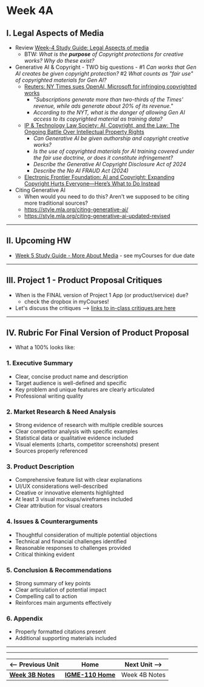 # Week 4A

## I. Legal Aspects of Media
- Review [Week-4 Study Guide: Legal Aspects of media](https://docs.google.com/document/d/1ezzesDLjtFx2NJ8W63XMO4m64qAtYHsxJ0IV_Tr8Jkk)
  - BTW: *What is the **purpose** of Copyright protections for creative works? Why do these exist?*
- Generative AI & Copyright - TWO big questions - #1 *Can works that Gen AI creates be given copyright protection?* #2 *What counts as "fair use" of copyrighted materials for Gen AI?*
  - [Reuters: NY Times sues OpenAI, Microsoft for infringing copyrighted works
](https://www.reuters.com/legal/transactional/ny-times-sues-openai-microsoft-infringing-copyrighted-work-2023-12-27/)
    - *"Subscriptions generate more than two-thirds of the Times' revenue, while ads generate about 20% of its revenue."*
    - *According to the NYT, what is the danger of allowing Gen AI access to its copyrighted material as training data?*
  - [IP & Technology Law Society: AI, Copyright, and the Law: The Ongoing Battle Over Intellectual Property Rights](https://sites.usc.edu/iptls/2025/02/04/ai-copyright-and-the-law-the-ongoing-battle-over-intellectual-property-rights)
    - *Can Generative AI be given authorship and copyright creative works?*
    - *Is the use of copyrighted materials for AI training covered under the fair use doctrine, or does it constitute infringement?*
    - *Describe the Generative AI Copyright Disclosure Act of 2024*
    - *Describe the No AI FRAUD Act (2024)*
  - [Electronic Frontier Foundation: AI and Copyright: Expanding Copyright Hurts Everyone—Here’s What to Do Instead](https://www.eff.org/deeplinks/2025/02/ai-and-copyright-expanding-copyright-hurts-everyone-heres-what-do-instead)
- Citing Generative AI
  - When would you need to do this? Aren't we supposed to be citing more traditional sources?
  - https://style.mla.org/citing-generative-ai/
  - https://style.mla.org/citing-generative-ai-updated-revised

---

## II. Upcoming HW
- [Week 5 Study Guide - More About Media](https://docs.google.com/document/d/1tOWF5bkUcpgSNVwjfjuHR47QUroePsl4RDsGdylowiM/copy) - see myCourses for due date


---

## III. Project 1 - Product Proposal Critiques
- When is the FINAL version of Project 1 App (or product/service) due?
  - check the dropbox in myCourses!
- Let's discuss the critiques --> [links to in-class critiques are here](../documents/p1-draft-peer-eval.md)


---
## IV. Rubric For Final Version of Product Proposal
- What a 100% looks like:
### 1. Executive Summary
- Clear, concise product name and description
- Target audience is well-defined and specific
- Key problem and unique features are clearly articulated
- Professional writing quality

### 2. Market Research & Need Analysis
- Strong evidence of research with multiple credible sources
- Clear competitor analysis with specific examples
- Statistical data or qualitative evidence included
- Visual elements (charts, competitor screenshots) present
- Sources properly referenced

### 3. Product Description
- Comprehensive feature list with clear explanations
- UI/UX considerations well-described
- Creative or innovative elements highlighted
- At least 3 visual mockups/wireframes included
- Clear attribution for visual creators

### 4. Issues & Counterarguments
- Thoughtful consideration of multiple potential objections
- Technical and financial challenges identified
- Reasonable responses to challenges provided
- Critical thinking evident

### 5. Conclusion & Recommendations
- Strong summary of key points
- Clear articulation of potential impact
- Compelling call to action
- Reinforces main arguments effectively

### 6. Appendix
- Properly formatted citations present
- Additional supporting materials included

---
---

| <-- Previous Unit | Home | Next Unit -->
| --- | --- | --- 
|   [**Week 3B Notes**](3B.md)  |  [**IGME-110 Home**](../) | Week 4B Notes
